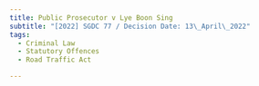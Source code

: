 ```yaml
---
title: Public Prosecutor v Lye Boon Sing
subtitle: "[2022] SGDC 77 / Decision Date: 13\_April\_2022"
tags:
  - Criminal Law
  - Statutory Offences
  - Road Traffic Act

---
```

